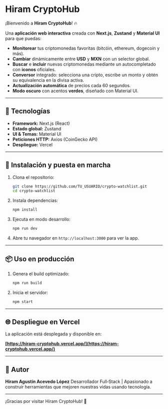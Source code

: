 # Hiram CryptoHub

¡Bienvenido a **Hiram CryptoHub**! 🔥

Una **aplicación web interactiva** creada con **Next.js**, **Zustand** y **Material UI** para que puedas:

* **Monitorear** tus criptomonedas favoritas (bitcóin, ethereum, dogecoin y más).
* **Cambiar** dinámicamente entre **USD** y **MXN** con un selector global.
* **Buscar** e **incluir** nuevas criptomonedas mediante un autocompletado con **iconos** oficiales.
* **Conversor** integrado: selecciona una cripto, escribe un monto y obtén su equivalencia en la divisa activa.
* **Actualización automática** de precios cada 60 segundos.
* **Modo oscuro** con acentos **verdes**, diseñado con Material UI.

---

## 🔧 Tecnologías

* **Framework:** Next.js (React)
* **Estado global:** Zustand
* **UI & Temas:** Material UI
* **Peticiones HTTP:** Axios (CoinGecko API)
* **Despliegue:** Vercel

---

## 🚀 Instalación y puesta en marcha

1. Clona el repositorio:

   ```bash
   git clone https://github.com/TU_USUARIO/crypto-watchlist.git
   cd crypto-watchlist
   ```
2. Instala dependencias:

   ```bash
   npm install
   ```
3. Ejecuta en modo desarrollo:

   ```bash
   npm run dev
   ```
4. Abre tu navegador en `http://localhost:3000` para ver la app.

---

## 📦 Uso en producción

1. Genera el build optimizado:

   ```bash
   npm run build
   ```
2. Inicia el servidor:

   ```bash
   npm start
   ```

---

## 🌐 Despliegue en Vercel

La aplicación está desplegada y disponible en:

**[https://hiram-cryptohub.vercel.app/](https://hiram-cryptohub.vercel.app/)**

---

## 📝 Autor

**Hiram Agustín Acevedo López**
Desarrollador Full‑Stack | Apasionado a construir herramientas que mejoren nuestras vidas usando tecnología.

---

¡Gracias por visitar Hiram CryptoHub! 🚀